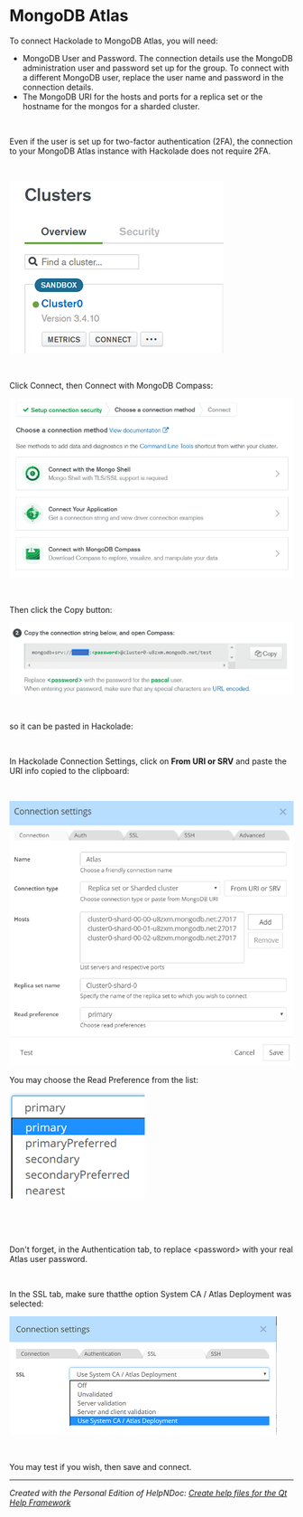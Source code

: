 # MongoDB Atlas

To connect Hackolade to MongoDB Atlas, you will need:

* MongoDB User and Password. The connection details use the MongoDB administration user and password set up for the group. To connect with a different MongoDB user, replace the user name and password in the connection details.
* The MongoDB URI for the hosts and ports for a replica set or the hostname for the mongos for a sharded cluster.

&nbsp;

Even if the user is set up for two-factor authentication (2FA), the connection to your MongoDB Atlas instance with Hackolade does not require 2FA.

&nbsp;

![Image](<lib/Atlas%20Cluster%20overview.png>)

&nbsp;

Click Connect, then Connect with MongoDB Compass:

![Image](<lib/Atlas%20connect%20with%20Compass.png>)

&nbsp;

Then click the Copy button:

![Image](<lib/Atlas%20MongoDB%20connection%20string%20copy.png>)

&nbsp;

so it can be pasted in Hackolade:

&nbsp;

In Hackolade Connection Settings, click on **From URI or SRV** and paste the URI info copied to the clipboard:

&nbsp;

![Image](<lib/MongoDB%20Reverse-Engineering%20-%20Atlas%20connectio.png>)

You may choose the Read Preference from the list:

![Image](<lib/Atlas%20read%20preference.png>)

&nbsp;

&nbsp;

Don't forget, in the Authentication tab, to replace \<password\> with your real Atlas user password.

&nbsp;

In the SSL tab, make sure thatthe option System CA / Atlas Deployment was selected:

![Image](<lib/MongoDB%20Rev%20Eng%20-%20Atlas%20deployment.png>)

&nbsp;

You may test if you wish, then save and connect.


***
_Created with the Personal Edition of HelpNDoc: [Create help files for the Qt Help Framework](<https://www.helpndoc.com/feature-tour/create-help-files-for-the-qt-help-framework>)_
